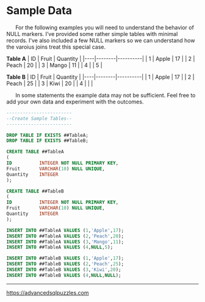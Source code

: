 # Sample Data

&nbsp;&nbsp;&nbsp;&nbsp;&nbsp;&nbsp;For the following examples you will need to understand the behavior of NULL markers.  I’ve provided some rather simple tables with minimal records.  I've also included a few NULL markers so we can understand how the varoius joins treat this special case.

**Table A**
| ID | Fruit  | Quantity |
|----|--------|----------|
|  1 | Apple  |       17 |
|  2 | Peach  |       20 |
|  3 | Mango  |       11 |
|  4 | <NULL> |        5 |
  
**Table B**
| ID | Fruit  | Quantity |
|----|--------|----------|
|  1 | Apple  | 17       |
|  2 | Peach  | 25       |
|  3 | Kiwi   | 20       |
|  4 | <NULL> | <NULL>   |
  
&nbsp;&nbsp;&nbsp;&nbsp;&nbsp;&nbsp;In some statements the example data may not be sufficient.  Feel free to add your own data and experiment with the outcomes.

```sql
------------------------
--Create Sample Tables--
------------------------

DROP TABLE IF EXISTS ##TableA;
DROP TABLE IF EXISTS ##TableB;

CREATE TABLE ##TableA
(
ID          INTEGER NOT NULL PRIMARY KEY,
Fruit       VARCHAR(10) NULL UNIQUE,
Quantity    INTEGER
);

CREATE TABLE ##TableB
(
ID          INTEGER NOT NULL PRIMARY KEY,
Fruit       VARCHAR(10) NULL UNIQUE,
Quantity    INTEGER
);

INSERT INTO ##TableA VALUES (1,'Apple',17);
INSERT INTO ##TableA VALUES (2,'Peach',20);
INSERT INTO ##TableA VALUES (3,'Mango',11);
INSERT INTO ##TableA VALUES (4,NULL,5);

INSERT INTO ##TableB VALUES (1,'Apple',17);
INSERT INTO ##TableB VALUES (2,'Peach',25);
INSERT INTO ##TableB VALUES (3,'Kiwi',20);
INSERT INTO ##TableB VALUES (4,NULL,NULL);
```
  
----------------------------  

https://advancedsqlpuzzles.com
